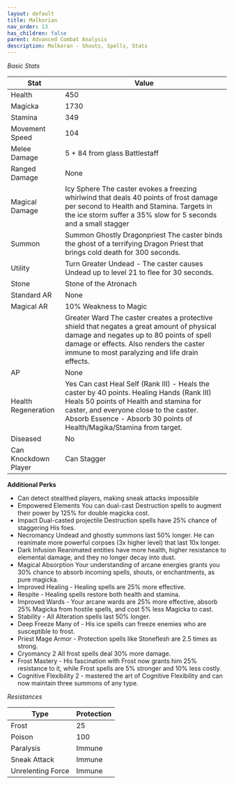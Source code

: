 ```yaml
---
layout: default
title: Malkorian
nav_order: 13
has_children: false
parent: Advanced Combat Analysis
description: Malkoran - Shouts, Spells, Stats
---
```


*Basic Stats*

|Stat| Value |
|--|--|
|Health| 450 |
|Magicka| 1730 |
|Stamina| 349 |
|Movement Speed| 104 |
|Melee Damage| 5 + 84 from glass Battlestaff |
|Ranged Damage| None  |
|Magical Damage| Icy Sphere The caster evokes a freezing whirlwind that deals 40 points of frost damage per second to Health and Stamina. Targets in the ice storm suffer a 35% slow for 5 seconds and a small stagger |
|Summon| Summon Ghostly Dragonpriest The caster binds the ghost of a terrifying Dragon Priest that brings cold death for 300 seconds.
|Utility| Turn Greater Undead - The caster causes Undead up to level 21  to flee for 30 seconds.
|Stone| Stone of the Atronach|
|Standard AR| None |
|Magical AR| 10% Weakness to Magic |
|| Greater Ward The caster creates a protective shield that negates a great amount of physical damage and negates up to 80 points of spell damage or effects. Also renders the caster immune to most paralyzing and life drain effects.
|AP| None |
|Health Regeneration| Yes Can cast  Heal Self (Rank III) - Heals the caster by 40 points. Healing Hands (Rank III) Heals 50 points of Health and stamina for caster, and everyone close to the caster. Absorb Essence - Absorb 30 points of Health/Magika/Stamina from target. |
| Diseased | No |
|Can Knockdown Player| Can Stagger |

**Additional Perks**
* Can detect stealthed players, making sneak attacks impossible
* Empowered Elements You can dual-cast Destruction spells to augment their power by 125% for double magicka cost.
* Impact Dual-casted projectile Destruction spells have 25% chance of staggering His foes. 
* Necromancy Undead and ghostly summons last 50% longer. He can reanimate more powerful corpses (3x higher level) that last 10x longer.
* Dark Infusion Reanimated entities have more health, higher resistance to elemental damage, and they no longer decay into dust.
* Magical Absorption Your understanding of arcane energies grants you 30% chance to absorb incoming spells, shouts, or enchantments, as pure magicka.
* Improved Healing - Healing spells are 25% more effective.
* Respite - Healing spells restore both health and stamina.
* Improved Wards - Your arcane wards are 25% more effective, absorb 25% Magicka from hostile spells, and cost 5% less Magicka to cast.
* Stability - All Alteration spells last 50% longer.
* Deep Freeze Many of - His ice spells can freeze enemies who are susceptible to frost.
* Priest Mage Armor - Protection spells like Stoneflesh are 2.5 times as strong.
* Cryomancy 2  All frost spells deal 30% more damage.
* Frost Mastery - His fascination with Frost now grants him 25% resistance to it, while Frost spells are 5% stronger and 10% less costly.
* Cognitive Flexibility 2 - mastered the art of Cognitive Flexibility and can now maintain three summons of any type.


 *Resistances*
 
|Type  | Protection |
|--|--|
|Frost  | 25 |  
|Poison  | 100 |  
|Paralysis  | Immune |  
|Sneak Attack | Immune| 
|Unrelenting Force| Immune |